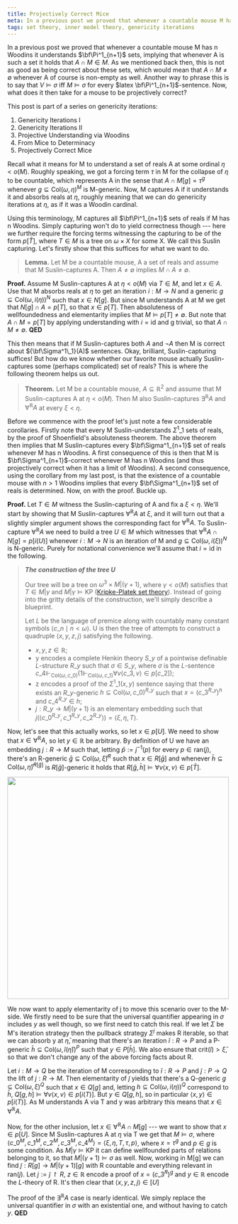 ```yaml
---
title: Projectively Correct Mice
meta: In a previous post we proved that whenever a countable mouse M has n Woodins it understands projective sets. As we mentioned back then, this is not as good as being correct about these sets. Now, what does it then take for a mouse to be projectively correct?
tags: set theory, inner model theory, genericity iterations
---
```


In a previous post we proved that whenever a countable mouse M has n Woodins
it understands $\bf\Pi^1_{n+1}$ sets, implying that whenever A is such a set it
holds that $A\cap M\in M$. As we mentioned back then, this is not as good as
being correct about these sets, which would mean that $A\cap M\neq\emptyset$
whenever A of course is non-empty as well. Another way to phrase this is to say that
$V\models\sigma$ iff $M\models\sigma$ for every $latex
\bf\Pi^1_{n+1}$-sentence. Now, what does it then take for a mouse to be projectively
correct?

This post is part of a series on genericity iterations:

1. <router-link to="/posts/2016-10-05-genericity-iterations-i">Genericity Iterations I</router-link>
2. <router-link to="/posts/2016-10-19-genericity-iterations-ii">Genericity Iterations II</router-link>
3. <router-link to="/posts/2017-12-18-capturing-truth-using-woodins">Projective Understanding via Woodins</router-link>
4. <router-link to="/posts/2017-12-29-from-mice-to-determinacy">From Mice to Determinacy</router-link>
5. Projectively Correct Mice

Recall what it means for M to understand a set of reals A at some ordinal $\eta < o(M)$.
Roughly speaking, we got a forcing term $\tau$ in M for the collapse of $\eta$ to be
countable, which represents A in the sense that $A\cap M[g]=\tau^g$ whenever
$g\subseteq\text{Col}(\omega,\eta)^M$ is M-generic. Now, M captures A if it understands
it and absorbs reals at $\eta$, roughly meaning that we can do genericity iterations at
$\eta$, as if it was a Woodin cardinal.

Using this terminology, M captures all $\bf\Pi^1_{n+1}$ sets of reals if M has n
Woodins. Simply capturing won't do to yield correctness though --- here we further
require the forcing terms witnessing the capturing to be of the form $p[\check T]$,
where $T\in M$ is a tree on $\omega\times X$ for some X. We call this Suslin capturing.
Let's firstly show that this suffices for what we want to do.

> **Lemma.** Let M be a countable mouse, A a set of reals and assume that M
> Suslin-captures A. Then $A\neq\emptyset$ implies $M\cap A\neq\emptyset$.

**Proof.** Assume M Suslin-captures A at $\eta < o(M)$ via $T\in M$, and let $x\in A$.
Use that M absorbs reals at $\eta$ to get an iteration $i:M\to N$ and a generic
$g\subseteq\text{Col}(\omega,i(\eta))^N$ such that $x\in N[g]$. But since M understands
A at M we get that $N[g]\cap A=p[T]$, so that $x\in p[T]$. Then absoluteness of
wellfoundedness and elementarity implies that $M\models p[T]\neq\emptyset$. But note
that $A\cap M=p[T]$ by applying understanding with $i=\text{id}$ and g trivial, so that
$A\cap M\neq\emptyset$. **QED**

This then means that if M Suslin-captures both $A$ and $\lnot A$ then M is correct
about ${\bf\Sigma^1\_1}(A)$ sentences. Okay, brilliant, Suslin-capturing suffices! But
how do we know whether our favorite mouse actually Suslin-captures some (perhaps
complicated) set of reals? This is where the following theorem helps us out.

> **Theorem.** Let M be a countable mouse, $A\subseteq\mathbb R^2$ and assume that M
> Suslin-captures A at $\eta < o(M)$. Then M also Suslin-captures $\exists^{\mathbb R}A$
> and $\forall^{\mathbb R}A$ at every $\xi<\eta$.

Before we commence with the proof let's just note a few considerable corollaries.
Firstly note that every M Suslin-understands $\Sigma^1\_1$ sets of reals, by the proof
of Shoenfield's absoluteness theorem. The above theorem then implies that M
Suslin-captures every $\bf\Sigma^1_{n+1}$ set of reals whenever M has n Woodins. A
first consequence of this is then that M is $\bf\Sigma^1_{n+1}$-correct whenever M has
n Woodins (and thus projectively correct when it has a limit of Woodins). A second
consequence, using the corollary from my last post, is that the existence of a
countable mouse with $n>1$ Woodins implies that every $\bf\Sigma^1_{n+1}$ set of reals
is determined. Now, on with the proof. Buckle up.

**Proof.** Let $T\in M$ witness the Suslin-capturing of A and fix a $\xi<\eta$. We'll
start by showing that M Suslin-captures $\forall^{\mathbb R}A$ at $\xi$, and it will
turn out that a slightly simpler argument shows the corresponding fact for
$\forall^{\mathbb R}A$. To Suslin-capture $\forall^{\mathbb R}A$ we need to build a
tree $U\in M$ which witnesses that $\forall^{\mathbb R}A\cap N[g]=p[i(U)]$ whenever
$i:M\to N$ is an iteration of M and $g\subseteq\text{Col}(\omega,i(\xi))^N$ is
N-generic. Purely for notational convenience we'll assume that $i=\text{id}$ in the
following.

> _**The construction of the tree U**_
>
> Our tree will be a tree on $\omega^3\times M|(\gamma+1)$, where $\gamma < o(M)$
> satisfies that $T\in M|\gamma$ and $M|\gamma\models\textsf{KP}$ ([Kripke-Platek set
> theory](https://en.wikipedia.org/wiki/Kripke%E2%80%93Platek_set_theory)). Instead of
> going into the gritty details of the construction, we'll simply describe a blueprint.
>
> Let $L$ be the language of premice along with countably many constant symbols $\langle
> c\_n\mid n<\omega\rangle$. U is then the tree of attempts to construct a quadruple
> $\langle x,y,z,j\rangle$ satisfying the following.
>
> - $x,y,z\in\mathbb R$;
> - y encodes a complete Henkin theory $S\_y$ of a pointwise definable $L$-structure
>   $R\_y$ such that $\sigma\in S\_y$, where $\sigma$ is the $L$-sentence
>   $c\_4\Vdash_{\text{Col}(\omega,c\_0)}(1\Vdash_{\text{Col}(\omega,c\_1)}\forall
>   v\langle c\_3,v\rangle\in p[c\_2])$;
> - z encodes a proof of the $\Sigma^1\_1(x,y)$ sentence saying that there exists an
>   $R\_y$-generic $h\subseteq\text{Col}(\omega,c\_0)^{R\_y}$ such that
>   $x=(c\_3^{R\_y})^h$ and $c\_4^{R\_y}\in h$;
> - $j:R\_y\to M|(\gamma+1)$ is an elementary embedding such that $j(\langle
>   c\_0^{R\_y},c\_1^{R\_y},c\_2^{R\_y}\rangle)=\langle \xi,\eta,T \rangle$.

Now, let's see that this actually works, so let $x\in p[U]$. We need to show that
$x\in\forall^{\mathbb R}A$, so let $y\in\mathbb R$ be arbitrary. By definition of U we
have an embedding $j:R\to M$ such that, letting $\bar p:=j^{-1}(p)$ for every
$p\in\text{ran}(j)$, there's an R-generic $\bar g\subseteq\text{Col}(\omega,\bar\xi)^R$
such that $x\in R[\bar g]$ and whenever $\bar
h\subseteq\text{Col}(\omega,\bar\eta)^{R[\bar g]}$ is $R[\bar g]$-generic it holds that
$R[\bar g,\bar h]\models\forall v\langle x,v\rangle\in p[\bar T]$.

<img src="/projectively-correct-mice.jpeg" style="width: min(500px, 100%);" />

We now want to apply elementarity of j to move this scenario over to the M-side. We
firstly need to be sure that the universal quantifier appearing in $\sigma$ includes
$y$ as well though, so we first need to catch this real. If we let $\Sigma$ be M's
iteration strategy then the pullback strategy $\Sigma^j$ makes R iterable, so that we
can absorb y at $\bar\eta$, meaning that there's an iteration $\tilde i:R\to P$ and a
P-generic $\bar h\subseteq\text{Col}(\omega,\tilde i(\bar\eta))^P$ such that $y\in
P[\bar h]$. We also ensure that $\text{crit}(\tilde i)>\bar\xi$, so that we don't
change any of the above forcing facts about R.

Let $i:M\to Q$ be the iteration of M corresponding to $\tilde i:R\to P$ and $\tilde
j:P\to Q$ the lift of $j:R\to M$. Then elementarity of $\tilde j$ yields that there's a
Q-generic $g\subseteq\text{Col}(\omega,\xi)^Q$ such that $x\in Q[g]$ and, letting
$h\subseteq\text{Col}(\omega,i(\eta))^Q$ correspond to $\bar h$, $Q[g,h]\models\forall
v\langle x,v\rangle\in p[i(T)]$. But $y\in Q[g,h]$, so in particular $\langle
x,y\rangle\in p[i(T)]$. As M understands A via T and y was arbitrary this means that
$x\in\forall^{\mathbb R}A$.

Now, for the other inclusion, let $x\in\forall^{\mathbb R}A\cap M[g]$ --- we want to
show that $x\in p[U]$. Since M Suslin-captures A at $\eta$ via T we get that
$M\models\sigma$, where $\langle c\_0^M,c\_1^M,c\_2^M,c\_3^M,c\_4^M\rangle=\langle
\xi,\eta,T,\tau,p\rangle$, where $x=\tau^g$ and $p\in g$ is some condition. As
$M|\gamma\models\textsf{KP}$ it can define wellfounded parts of relations belonging to
it, so that $M|(\gamma+1)\models\sigma$ as well. Now, working in M[g] we can find
$\tilde j:R[g]\to M|(\gamma+1)[g]$ with R countable and everything relevant in
$\text{ran}(j)$. Let $j:=\tilde j\upharpoonright R$, $z\in\mathbb R$ encode a proof of
$x=(c\_3^R)^g$ and $y\in\mathbb R$ encode the $L$-theory of R. It's then clear that
$\langle x,y,z,j\rangle\in[U]$

The proof of the $\exists^{\mathbb R}A$ case is nearly identical. We simply replace the
universal quantifier in $\sigma$ with an existential one, and without having to catch
$y$. **QED**
